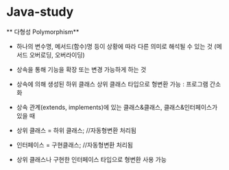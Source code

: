 # Java-study

** 다형성 Polymorphism**
- 하나의 변수명, 메서드(함수)명 등이 상황에 따라 다른 의미로 해석될 수 있는 것 (메서드 오버로딩, 오버라이딩)
- 상속을 통해 기능을 확장 또는 변경 가능하게 하는 것
- 상속에 의해 생성된 하위 클래스 상위 클래스 타입으로 형변환 가능 : 프로그램 간소화
 
- 상속 관계(extends, implements)에 있는 클래스&클래스, 클래스&인터페이스가 있을 때
- 상위 클래스 = 하위 클래스; //자동형변환 처리됨
- 인터페이스 = 구현클래스; //자동형변환 처리됨
  
- 상위 클래스나 구현한 인터페이스 타입으로 형변환 사용 가능









